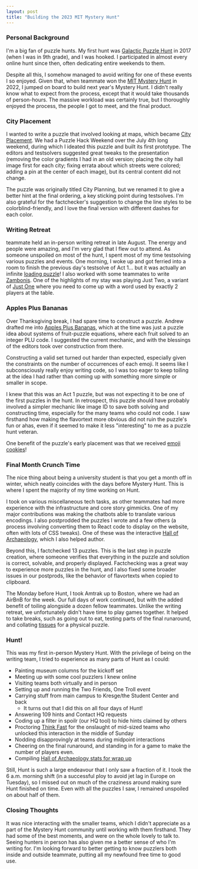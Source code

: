 ```yaml
---
layout: post
title: "Building the 2023 MIT Mystery Hunt"
---
```


### Personal Background

I'm a big fan of puzzle hunts. My first hunt was [Galactic Puzzle Hunt](https://galacticpuzzlehunt.com/archive) in 2017 (when I was in 9th grade), and I was hooked. I participated in almost every online hunt since then, often dedicating entire weekends to them.

Despite all this, I somehow managed to avoid writing for one of these events I so enjoyed. Given that, when teammate won the [MIT Mystery Hunt](https://puzzles.mit.edu/) in 2022, I jumped on board to build next year's Mystery Hunt. I didn't really know what to expect from the process, except that it would take thousands of person-hours. The massive workload was certainly true, but I thoroughly enjoyed the process, the people I got to meet, and the final product.

<!-- excerpt-end -->

### City Placement

I wanted to write a puzzle that involved looking at maps, which became [City Placement](https://interestingthings.museum/puzzles/city-placement). We had a Puzzle Hack Weekend over the July 4th long weekend, during which I ideated this puzzle and built its first prototype. The editors and testsolvers suggested great tweaks to the presentation (<span class="spoiler">removing the color gradients I had in an old version; placing the city hall image first for each city; fixing errata about which streets were colored; adding a pin at the center of each image</span>), but its central content did not change.

The puzzle was originally titled City Planning, but we renamed it to give a better hint at the final ordering, a key sticking point during testsolves. I'm also grateful for the factchecker's suggestion to change the line styles to be colorblind-friendly, and I love the final version with different dashes for each color.

### Writing Retreat

teammate held an in-person writing retreat in late August. The energy and people were amazing, and I'm very glad that I flew out to attend. As someone unspoiled on most of the hunt, I spent most of my time testsolving various puzzles and events. One morning, I woke up and got ferried into a room to <span class="spoiler">finish the previous day's testsolve of Act 1... but it was actually an infinite [loading puzzle](https://interestingthings.museum/solutions/undefined)</span>! I also worked with some teammates to write [Zambonis](https://puzzlefactory.place/office/zambonis). One of the highlights of my stay was playing Just Two, a variant of [Just One](https://boardgamegeek.com/boardgame/254640/just-one) where you need to come up with a word used by exactly 2 players at the table.

### Apples Plus Bananas

Over Thanksgiving break, I had spare time to construct a puzzle. Andrew drafted me into [Apples Plus Bananas](https://interestingthings.museum/puzzles/apples-plus-bananas), which at the time was just a puzzle idea about <span class="spoiler">systems of fruit-puzzle equations, where each fruit solved to an integer PLU code</span>. I suggested the current mechanic, and with the blessings of the editors took over construction from there.

Constructing a valid set turned out harder than expected, especially given the constraints on <span class="spoiler">the number of occurrences of each emoji</span>. It seems like I subconsciously really enjoy writing code, so I was too eager to keep toiling at the idea I had rather than coming up with something more simple or smaller in scope.

I knew that this was an Act 1 puzzle, but was not expecting it to be one of the first puzzles in the hunt. In retrospect, this puzzle should have probably involved a simpler mechanic like image ID to save both solving and constructing time, especially for the many teams who could not code. I saw firsthand how making the flavortext more obvious did not ruin the puzzle's fun or ahas, even if it seemed to make it less "interesting" to me as a puzzle hunt veteran.

One benefit of the puzzle's early placement was that we received [emoji cookies](https://photos.app.goo.gl/Vy9YmKpmKHfvaVqJ6)!

### Final Month Crunch Time

The nice thing about being a university student is that you get a month off in winter, which neatly coincides with the days before Mystery Hunt. This is where I spent the majority of my time working on Hunt.

I took on various miscellaneous tech tasks, as other teammates had more experience with the infrastructure and core story gimmicks. One of my major contributions was making the chatbots able to translate various encodings. I also postprodded the puzzles I wrote and a few others (a process involving converting them to React code to display on the website, often with lots of CSS tweaks). One of these was the interactive [Hall of Archaeology](https://interestingthings.museum/puzzles/hall-of-archaeology), which I also helped author.

Beyond this, I factchecked 13 puzzles. This is the last step in puzzle creation, where someone verifies that everything in the puzzle and solution is correct, solvable, and properly displayed. Factchecking was a great way to experience more puzzles in the hunt, and I also fixed some broader issues in our postprods, like the behavior of flavortexts when copied to clipboard.

The Monday before Hunt, I took Amtrak up to Boston, where we had an AirBnB for the week. Our full days of work continued, but with the added benefit of toiling alongside a dozen fellow teammates. Unlike the writing retreat, we unfortunately didn't have time to play games together. It helped to take breaks, such as going out to eat, testing parts of the final runaround, and collating [tissues](https://puzzlefactory.place/factory-floor/tissues) for a physical puzzle.

### Hunt!

This was my first in-person Mystery Hunt. With the privilege of being on the writing team, I tried to experience as many parts of Hunt as I could:
* Painting museum columns for the kickoff set
* Meeting up with some cool puzzlers I knew online
* Visiting teams both virtually and in person
* Setting up and running the Two Friends, One Troll event
* Carrying stuff from main campus to Kresge/the Student Center and back
    - It turns out that I did this on all four days of Hunt!
* Answering 109 hints and Contact HQ requests
* Coding up a filter in spoilr (our HQ tool) to hide hints claimed by others
* Proctoring [Think Fast](https://puzzlefactory.place/basement/think-fast) for the onslaught of mid-sized teams who unlocked this interaction in the middle of Sunday
    <!-- - The first team I visited was Occam's Depilatory Gel, who had a great time [pointing with their fingers][FIXME] to solve the arrows level. -->
* Nodding disapprovingly at teams during midpoint interactions
* Cheering on the final runaround, and standing in for a game to make the number of players even.
* Compiling [Hall of Archaeology stats for wrap up](https://youtu.be/AkaOGsVNgPA?t=3114)

Still, Hunt is such a large endeavour that I only saw a fraction of it. I took the 6 a.m. morning shift (in a successful ploy to avoid jet lag in Europe on Tuesday), so I missed out on much of the craziness around making sure Hunt finished on time. Even with all the puzzles I saw, I remained unspoiled on about half of them.

### Closing Thoughts

It was nice interacting with the smaller teams, which I didn't appreciate as a part of the Mystery Hunt community until working with them firsthand. They had some of the best moments, and were on the whole lovely to talk to. Seeing hunters in person has also given me a better sense of who I'm writing for. I'm looking forward to better getting to know puzzlers both inside and outside teammate, putting all my newfound free time to good use.